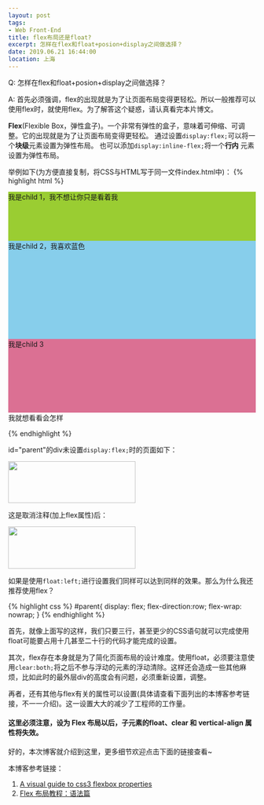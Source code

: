 ```yaml
---
layout: post
tags: 
- Web Front-End
title: flex布局还是float?
excerpt: 怎样在flex和float+posion+display之间做选择？
date: 2019.06.21 16:44:00
location: 上海
---
```


Q: 怎样在flex和float+posion+display之间做选择？

A: 首先必须强调，flex的出现就是为了让页面布局变得更轻松。所以一般推荐可以使用flex时，就使用flex。为了解答这个疑惑，请认真看完本片博文。 


<strong>Flex</strong>(Flexible Box，弹性盒子)。一个非常有弹性的盒子，意味着可伸缩、可调整。它的出现就是为了让页面布局变得更轻松。
通过设置<code>display:flex;</code>可以将一个<strong>块级</strong>元素设置为弹性布局。
也可以添加<code>display:inline-flex;</code>将一个<strong>行内</strong>
元素设置为弹性布局。

举例如下(为方便直接复制，将CSS与HTML写于同一文件index.html中)：
{% highlight html %}
<!DOCTYPE html>
<html>
  <head>
    <meta charset="utf-8">
    <title>Flex布局示例</title>
    <style type="text/css">
      #parent{
        /*
        display: flex;
        flex-direction:row;
        flex-wrap: nowrap;
        */
      }
      #child1{
        background: yellowgreen;
        height:100px;
      }
      #child2{
        background: skyblue;
        height:200px;
      }
      #child3{
        background: palevioletred;
        height:150px;
      }
    </style>
  </head>
  <body> 
    <div id="parent">
      <div id="child1">
        我是child 1，我不想让你只是看着我
      </div>
      <div id="child2">
        我是child 2，我喜欢蓝色
      </div>
      <div id="child3">
        我是child 3
      </div>
      我就想看看会怎样
    </div>
  </body>
</html>

{% endhighlight %}

id="parent"的div未设置<code>display:flex;</code>时的页面如下：

<div class="zoom-gallery">
  <a href="{{ site.url }}/{{ site.baseurl }}/imgs/posts/2019-06-20-The-Use-of-Display-I.png" data-detail="id为parent的div未设置flex时的页面" data-source="{{ site.url }}/{{ site.baseurl }}/imgs/posts/2019-06-20-The-Use-of-Display-I.png" title="Flex未设置" style="width:259px; height:85.5px;">
    <img src="{{ site.url }}/{{ site.baseurl }}/imgs/posts/2019-06-20-The-Use-of-Display-I.png" width="259" height="85.5">
  </a>
</div>

这是取消注释(加上flex属性)后：
<div class="zoom-gallery">
  <a href="{{ site.url }}/{{ site.baseurl }}/imgs/posts/2019-06-20-The-Use-of-Display-II.png" data-detail="id为parent的div设置flex后的页面" data-source="{{ site.url }}/{{ site.baseurl }}/imgs/posts/2019-06-20-The-Use-of-Display-II.png" title="Flex已设置" style="width:259px; height:85.5px;">
    <img src="{{ site.url }}/{{ site.baseurl }}/imgs/posts/2019-06-20-The-Use-of-Display-II.png" width="259" height="85.5">
  </a>
</div>

如果是使用<code>float:left;</code>进行设置我们同样可以达到同样的效果。那么为什么我还推荐使用flex？

{% highlight css %}
#parent{
  display: flex;
  flex-direction:row;
  flex-wrap: nowrap;
}
{% endhighlight %}

首先，就像上面写的这样，我们只要三行，甚至更少的CSS语句就可以完成使用float可能要占用十几甚至二十行的代码才能完成的设置。

其次，flex存在本身就是为了简化页面布局的设计难度。使用float，必须要注意使用<code>clear:both;</code>将之后不参与浮动的元素的浮动清除。这样还会造成一些其他麻烦，比如此时的最外层div的高度会有问题，必须重新设置，调整。

再者，还有其他与flex有关的属性可以设置(具体请查看下面列出的本博客参考链接，不一一介绍)。这一设置大大的减少了工程师的工作量。

#### 这里必须注意，设为 Flex 布局以后，子元素的float、clear 和 vertical-align 属性将失效。

好的，本次博客就介绍到这里，更多细节欢迎点击下面的链接查看~

本博客参考链接：
1. [A visual guide to css3 flexbox properties](https://scotch.io/tutorials/a-visual-guide-to-css3-flexbox-properties)
2. [Flex 布局教程：语法篇](http://www.ruanyifeng.com/blog/2015/07/flex-grammar.html)